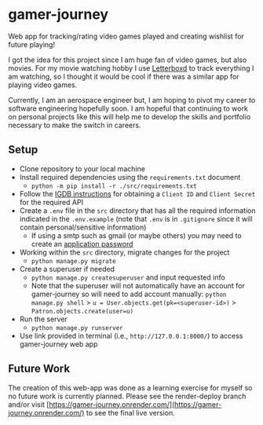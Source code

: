# gamer-journey
Web app for tracking/rating video games played and creating wishlist for future playing! 

I got the idea for this project since I am huge fan of video games, but also movies. For my movie watching hobby I use
[Letterboxd](https://letterboxd.com/) to track everything I am watching, so I thought it would be cool if there was a
similar app for playing video games.

Currently, I am an aerospace engineer but, I am hoping to pivot my career to software engineering hopefully soon. I am
hopeful that continuing to work on personal projects like this will help me to develop the skills and portfolio
necessary to make the switch in careers.

## Setup
- Clone repository to your local machine
- Install required dependencies using the `requirements.txt` document
  - `python -m pip install -r ./src/requirements.txt`
- Follow the [IGDB instructions](https://api-docs.igdb.com/#account-creation) for obtaining a `Client ID` and
`Client Secret` for the required API
- Create a `.env` file in the `src` directory that has all the required information indicated in the `.env.example`
(note that `.env` is in `.gitignore` since it will contain personal/sensitive information)
  - If using a smtp such as gmail (or maybe others) you may need to create an
  [application password](https://support.google.com/accounts/answer/185833?hl=en)
- Working within the `src` directory, migrate changes for the project 
  - `python manage.py migrate`
- Create a superuser if needed
  - `python manage.py createsuperuser` and input requested info
  - Note that the superuser will not automatically have an account for gamer-journey so will need to add account
  manually: `python manage.py shell` > `u = User.objects.get(pk=<superuser-id>)` > `Patron.objects.create(user=u)`
- Run the server
  - `python manage.py runserver`
- Use link provided in terminal (i.e., `http://127.0.0.1:8000/`) to access gamer-journey web app

## Future Work
The creation of this web-app was done as a learning exercise for myself so no future work is currently planned. Please
see the render-deploy branch and/or visit [https://gamer-journey.onrender.com/](https://gamer-journey.onrender.com/) to
see the final live version. 